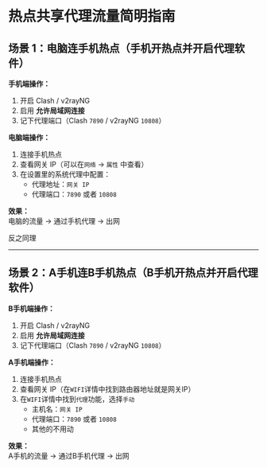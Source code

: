 # 热点共享代理流量简明指南

## 场景 1：电脑连手机热点（手机开热点并开启代理软件）
**手机端操作：**
1. 开启 Clash / v2rayNG  
2. 启用 **允许局域网连接**
3. 记下代理端口（Clash `7890` / v2rayNG `10808`）

**电脑端操作：**
1. 连接手机热点  
2. 查看网关 IP（可以在`网络` -> `属性` 中查看）
3. 在设置里的系统代理中配置：  
   - 代理地址：`网关 IP`  
   - 代理端口：`7890` 或者 `10808`

**效果：**  
电脑的流量 → 通过手机代理 → 出网


反之同理

---

## 场景 2：A手机连B手机热点（B手机开热点并开启代理软件）
**B手机端操作：**
1. 开启 Clash / v2rayNG  
2. 启用 **允许局域网连接**
3. 记下代理端口（Clash `7890` / v2rayNG `10808`）

**A手机端操作：**
1. 连接手机热点  
2. 查看网关 IP（在`WIFI`详情中找到路由器地址就是网关IP）
3. 在`WIFI`详情中找到`代理`功能，选择`手动`
   - 主机名：`网关 IP`  
   - 代理端口：`7890` 或者 `10808`
   - 其他的不用动

**效果：**  
A手机的流量 → 通过B手机代理 → 出网